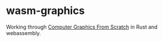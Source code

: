 # wasm-graphics

Working through [Computer Graphics From Scratch](https://nostarch.com/computer-graphics-scratch) in
Rust and webassembly.

